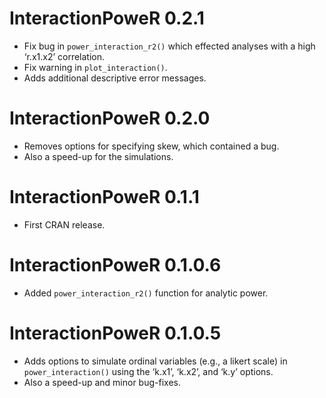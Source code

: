 # InteractionPoweR 0.2.1

-   Fix bug in `power_interaction_r2()` which effected analyses with a
    high ‘r.x1.x2’ correlation.
-   Fix warning in `plot_interaction()`.
-   Adds additional descriptive error messages.

# InteractionPoweR 0.2.0

-   Removes options for specifying skew, which contained a bug.
-   Also a speed-up for the simulations.

# InteractionPoweR 0.1.1

-   First CRAN release.

# InteractionPoweR 0.1.0.6

-   Added `power_interaction_r2()` function for analytic power.

# InteractionPoweR 0.1.0.5

-   Adds options to simulate ordinal variables (e.g., a likert scale) in
    `power_interaction()` using the ‘k.x1’, ‘k.x2’, and ‘k.y’ options.
-   Also a speed-up and minor bug-fixes.
